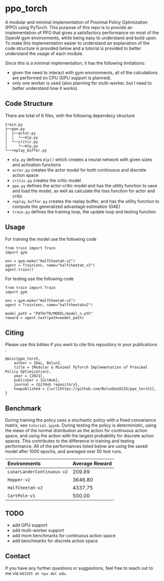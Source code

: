 # ppo_torch
A modular and minimal implementation of Proximal Policy Optimization (PPO) using PyTorch. This purpose of this repo is to provide an implementation of PPO that gives a satisfactory performance on most of the OpenAI gym environments, while being easy to understand and build upon. To make this implementation easier to understand an explanation of the code structure is provided below and a tutorial is provided to better understand the usage of each module.

Since this is a minimal implementation, it has the following limitations:

- given the need to interact with gym environments, all of the calculations are performed on CPU (GPU support is planned).
- only one worker is used (also planning for multi-worker, but I need to better understand how it works).


## Code Structure
There are total of 6 files, with the following dependecy structure

    train.py
    ├──ppo.py
    │  ├──actor.py
    │  │  └──mlp.py
    │  └──critic.py
    │     └──mlp.py
    └──replay_buffer.py

- `mlp.py` defines `mlp()` which creates a neural network with given sizes and activation functions
- `actor.py` creates the actor model for both continuous and discrete action space
- `critic.py` creates the critic model
- `ppo.py` defines the actor-critic model and has the utility function to save and load the model, as well as calculate the loss function for actor and critic
- `replay_buffer.py` creates the replay buffer, and has the utility function to compute the generalized advantage estimation (GAE)
- `train.py` defines the training loop, the update loop and testing function


## Usage
For training the model use the following code
```
from train import Train
import gym

env = gym.make("HalfCheetah-v2")
agent = Train(env, name="halfcheetah_v2")
agent.train()
```

For testing use the following code
```
from train import Train
import gym

env = gym.make("HalfCheetah-v2")
agent = Train(env, name="halfcheetahv2")

model_path = "PATH/TO/MODEL/model_n.pth"
reward = agent.test(path=model_path)
```

## Citing 
Please use this bibtex if you want to cite this repository in your publications :

    @misc{ppo_torch,
        author = {Dai, Bolun},
        title = {Modular & Minimal PyTorch Implementation of Proximal Policy Optimization},
        year = {2021},
        publisher = {GitHub},
        journal = {GitHub repository},
        howpublished = {\url{https://github.com/BolunDai0216/ppo_torch}},
    }


## Benchmark
During training the policy uses a stochastic policy with a fixed convariance matrix, see `tutorial.ipynb`. During testing the policy is deterministic, using the mean of the normal distribution as the action for continuous action space, and using the action with the largest probability for discrete action spaces. This contributes to the difference in training and testing performance. All of the performances listed below are using the saved model after 1000 epochs, and averaged over 50 test runs.

|Environments|Average Reward|
|:---|:---|
|`LunarLanderContinuous-v2`|209.89|
|`Hopper-v2`|3646.80|
|`HalfCheetah-v2`|4337.75|
|`CartPole-v1`|500.00|

## TODO
- add GPU support
- add multi-worker support
- add more benchmarks for continuous action space
- add benchmarks for discrete action space 

## Contact
If you have any further questions or suggestions, feel free to reach out to me via `bd1555 at nyu dot edu`.

